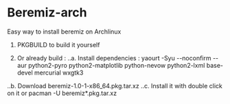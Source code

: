 # Beremiz-arch
Easy way to install beremiz on Archlinux

1) PKGBUILD to build it yourself

2) Or already build :
  ..a. Install dependencies : 
yaourt -Syu --noconfirm --aur python2-pyro python2-matplotlib python-nevow python2-lxml base-devel mercurial wxgtk3

  ..b. Download beremiz-1.0-1-x86_64.pkg.tar.xz
  ..c. Install it with double click on it or pacman -U beremiz*.pkg.tar.xz
